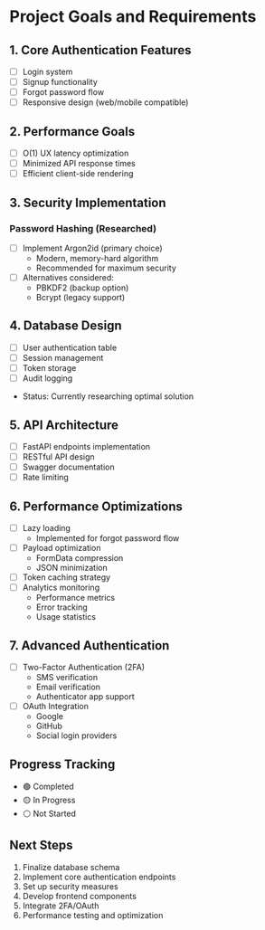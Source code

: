 # Project Goals and Requirements

## 1. Core Authentication Features
- [ ] Login system
- [ ] Signup functionality
- [ ] Forgot password flow
- [ ] Responsive design (web/mobile compatible)

## 2. Performance Goals
- [ ] O(1) UX latency optimization
- [ ] Minimized API response times
- [ ] Efficient client-side rendering

## 3. Security Implementation
### Password Hashing (Researched)
- [ ] Implement Argon2id (primary choice)
  - Modern, memory-hard algorithm
  - Recommended for maximum security
- [ ] Alternatives considered:
  - PBKDF2 (backup option)
  - Bcrypt (legacy support)

## 4. Database Design
- [ ] User authentication table
- [ ] Session management
- [ ] Token storage
- [ ] Audit logging
- Status: Currently researching optimal solution

## 5. API Architecture
- [ ] FastAPI endpoints implementation
- [ ] RESTful API design
- [ ] Swagger documentation
- [ ] Rate limiting

## 6. Performance Optimizations
- [ ] Lazy loading
  - Implemented for forgot password flow
- [ ] Payload optimization
  - FormData compression
  - JSON minimization
- [ ] Token caching strategy
- [ ] Analytics monitoring
  - Performance metrics
  - Error tracking
  - Usage statistics

## 7. Advanced Authentication
- [ ] Two-Factor Authentication (2FA)
  - SMS verification
  - Email verification
  - Authenticator app support
- [ ] OAuth Integration
  - Google
  - GitHub
  - Social login providers

## Progress Tracking
- 🟢 Completed
- 🟡 In Progress
- ⚪ Not Started

## Next Steps
1. Finalize database schema
2. Implement core authentication endpoints
3. Set up security measures
4. Develop frontend components
5. Integrate 2FA/OAuth
6. Performance testing and optimization 